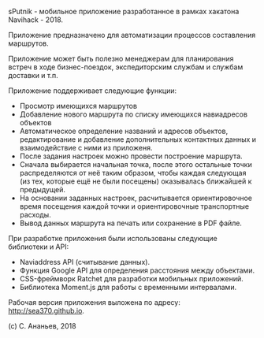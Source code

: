sPutnik  - мобильное приложение разработанное в рамках хакатона Navihack - 2018.

Приложение предназначено для автоматизации процессов составления маршрутов.

Приложение может быть полезно менеджерам для планирования встреч в ходе бизнес-поездок, 
экспедиторским службам и службам доставки и т.п.

Приложение поддерживает следующие функции:
* Просмотр имеющихся маршрутов
* Добавление нового маршрута по списку имеющихся навиадресов объектов
* Автоматическое определение названий и адресов объектов, редактирование и добавление дополнительных контактных данных и взаимодействие с ними из приложеня.
* После задания настроек можно провести построение маршрута.
* Cначала выбирается начальная точка, после этого остальные точки распределяются от неё таким образом, чтобы каждая следующая (из тех, которые ещё не были посещены) оказывалась ближайшей к предыдущей.
* На основании заданных настроек, расчитывается ориентировочное время посещения каждой точки и ориентировочные транспортные расходы.
* Вывод данных маршрута на печать или сохранение в PDF файле.

При разработке приложения были использованы следующие библиотеки и API:
* Naviaddress API (считывание данных).
* Функция Google API для определения расстояния между объектами.
* CSS-фреймворк Ratchet для разработки мобильных приложений.
* Библиотека Moment.js для работы с временными интервалами.

Рабочая версия приложения выложена по адресу: http://sea370.github.io.

(c) С. Ананьев, 2018
